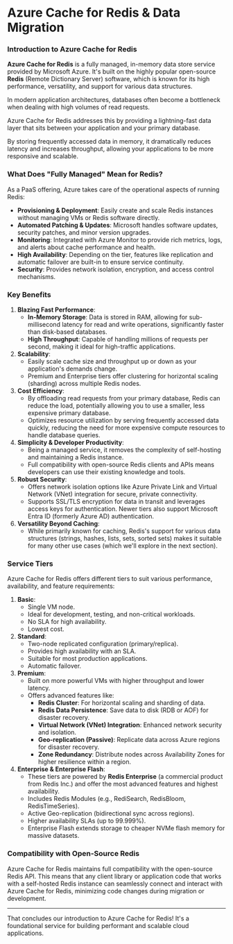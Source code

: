# Azure Cache for Redis & Data Migration

### Introduction to Azure Cache for Redis

**Azure Cache for Redis** is a fully managed, in-memory data store service provided by Microsoft Azure. It's built on the highly popular open-source **Redis** (Remote Dictionary Server) software, which is known for its high performance, versatility, and support for various data structures.

In modern application architectures, databases often become a bottleneck when dealing with high volumes of read requests. 

Azure Cache for Redis addresses this by providing a lightning-fast data layer that sits between your application and your primary database. 

By storing frequently accessed data in memory, it dramatically reduces latency and increases throughput, allowing your applications to be more responsive and scalable.

### What Does "Fully Managed" Mean for Redis?

As a PaaS offering, Azure takes care of the operational aspects of running Redis:
* **Provisioning & Deployment**: Easily create and scale Redis instances without managing VMs or Redis software directly.
* **Automated Patching & Updates**: Microsoft handles software updates, security patches, and minor version upgrades.
* **Monitoring**: Integrated with Azure Monitor to provide rich metrics, logs, and alerts about cache performance and health.
* **High Availability**: Depending on the tier, features like replication and automatic failover are built-in to ensure service continuity.
* **Security**: Provides network isolation, encryption, and access control mechanisms.

### Key Benefits

1.  **Blazing Fast Performance**:
    * **In-Memory Storage**: Data is stored in RAM, allowing for sub-millisecond latency for read and write operations, significantly faster than disk-based databases.
    * **High Throughput**: Capable of handling millions of requests per second, making it ideal for high-traffic applications.
2.  **Scalability**:
    * Easily scale cache size and throughput up or down as your application's demands change.
    * Premium and Enterprise tiers offer clustering for horizontal scaling (sharding) across multiple Redis nodes.
3.  **Cost Efficiency**:
    * By offloading read requests from your primary database, Redis can reduce the load, potentially allowing you to use a smaller, less expensive primary database.
    * Optimizes resource utilization by serving frequently accessed data quickly, reducing the need for more expensive compute resources to handle database queries.
4.  **Simplicity & Developer Productivity**:
    * Being a managed service, it removes the complexity of self-hosting and maintaining a Redis instance.
    * Full compatibility with open-source Redis clients and APIs means developers can use their existing knowledge and tools.
5.  **Robust Security**:
    * Offers network isolation options like Azure Private Link and Virtual Network (VNet) integration for secure, private connectivity.
    * Supports SSL/TLS encryption for data in transit and leverages access keys for authentication. Newer tiers also support Microsoft Entra ID (formerly Azure AD) authentication.
6.  **Versatility Beyond Caching**:
    * While primarily known for caching, Redis's support for various data structures (strings, hashes, lists, sets, sorted sets) makes it suitable for many other use cases (which we'll explore in the next section).

### Service Tiers

Azure Cache for Redis offers different tiers to suit various performance, availability, and feature requirements:

1.  **Basic**:
    * Single VM node.
    * Ideal for development, testing, and non-critical workloads.
    * No SLA for high availability.
    * Lowest cost.
2.  **Standard**:
    * Two-node replicated configuration (primary/replica).
    * Provides high availability with an SLA.
    * Suitable for most production applications.
    * Automatic failover.
3.  **Premium**:
    * Built on more powerful VMs with higher throughput and lower latency.
    * Offers advanced features like:
        * **Redis Cluster**: For horizontal scaling and sharding of data.
        * **Redis Data Persistence**: Save data to disk (RDB or AOF) for disaster recovery.
        * **Virtual Network (VNet) Integration**: Enhanced network security and isolation.
        * **Geo-replication (Passive)**: Replicate data across Azure regions for disaster recovery.
        * **Zone Redundancy**: Distribute nodes across Availability Zones for higher resilience within a region.
4.  **Enterprise & Enterprise Flash**:
    * These tiers are powered by **Redis Enterprise** (a commercial product from Redis Inc.) and offer the most advanced features and highest availability.
    * Includes Redis Modules (e.g., RediSearch, RedisBloom, RedisTimeSeries).
    * Active Geo-replication (bidirectional sync across regions).
    * Higher availability SLAs (up to 99.999%).
    * Enterprise Flash extends storage to cheaper NVMe flash memory for massive datasets.

### Compatibility with Open-Source Redis

Azure Cache for Redis maintains full compatibility with the open-source Redis API. This means that any client library or application code that works with a self-hosted Redis instance can seamlessly connect and interact with Azure Cache for Redis, minimizing code changes during migration or development.

---

That concludes our introduction to Azure Cache for Redis! It's a foundational service for building performant and scalable cloud applications.